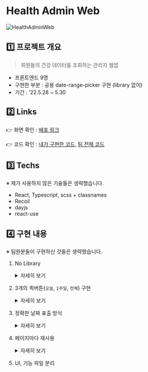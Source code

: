# Health Admin Web


![HealthAdminWeb](https://github.com/katej927/Algorithm/assets/69146527/bd2138ce-fd12-4d99-852f-46da5ac6a5bb)

## 1️⃣ 프로젝트 개요

> 회원들의 건강 데이터를 조회하는 관리자 웹앱
> 
- 프론트엔드 9명
- 구현한 부분 : 공용 date-range-picker 구현 (library 없이)
- 기간 : ‘22.5.28 ~ 5.30

## 2️⃣ Links

👉 화면 확인 : [배포 링크](https://moa-health-admin.netlify.app/)

👉 코드 확인 : [내가 구현한 코드](https://github.com/wanted-pre-onboarding-FE-01/moa-health-admin/tree/main/src/components/datePicker), [팀 전체 코드](https://github.com/wanted-pre-onboarding-FE-01/moa-health-admin)

## 3️⃣ Techs

※ 제가 사용하지 않은 기술들은 생략했습니다.

- React, Typescript, scss + classnames
- Recoil
- dayjs
- react-use

## 4️⃣ 구현 내용

※ 팀원분들이 구현하신 것들은 생략했습니다.

1. No Library
	<details>
        <summary>자세히 보기</summary>

	- 직접 만든 date-range-picker
	- 이유: 최대한 기획된 디자인과 기능에 맞추기 위하여
	</details>

 2. 3개의 퀵버튼(`오늘`, `1주일`, `전체`) 구현
	<details>
        <summary>자세히 보기</summary>

	- UI
            
       ![ㅁㄴㅇㄹ](https://github.com/katej927/Algorithm/assets/69146527/f583d540-7168-4f61-bf4a-36ab22ef45d5)
    - 오늘 날짜는 `2022-04-19`로 고정

      이유: 데이터 확인이 가장 좋은 날짜. (데이터들의 날짜가 22년 2~4월에 몰려있음)
    
	- `전체` 의 시작일 기준
  
   	  - 회원 관리 페이지 - 회원들 중 가장 오래된 가입일
      - 회원 상세 정보 페이지 - 선택된 회원의 가입일
    - 코드
  
      `./src/components/datePicker/_shared/utils.ts`
            
       ```tsx
            export const onClickQuickBtn = (
              { currentTarget }: SyntheticEvent<EventTarget>,
              setInquiryPeriod: SetterOrUpdater<IInquiryPeriodState>,
              fixedToday: string,
              registrationDate: string
            ) => {
              if (!(currentTarget instanceof HTMLButtonElement)) return;
            
              const { name } = currentTarget.dataset;
              if (name === '오늘')
                setInquiryPeriod({
                  startDate: dayjs(fixedToday).format('YYYY-MM-DD'),
                  endDate: dayjs(fixedToday).format('YYYY-MM-DD'),
                });
              if (name === '일주일')
                setInquiryPeriod({
                  startDate: dayjs(fixedToday).subtract(6, 'day').format('YYYY-MM-DD'),
                  endDate: dayjs(fixedToday).format('YYYY-MM-DD'),
                });
              if (name === '전체')
                setInquiryPeriod({
                  startDate: dayjs(registrationDate).format('YYYY-MM-DD'),
                  endDate: dayjs(fixedToday).format('YYYY-MM-DD'),
                });
            };
       ```
	</details>
    
3. 정확한 날짜 표출 방식
	<details>
        <summary>자세히 보기</summary>

	- 표출되는 날짜에는 해당 날짜의 `연/월/일` 정보 보유 (단순 숫자 노출 x)
  
    - 코드 (한 달의 주차 별 날짜 배열 산출 방법)
    
     `./src/components/datePicker/_shared/utils.ts`
    
     ```tsx
    export const converteDate = (assignedDay: Dayjs) => {
      const firstWeek = assignedDay.startOf('month').week();
    
      const dates: Dayjs[] = Array.from(
        { length: assignedDay.daysInMonth() + assignedDay.startOf('month').day() },
        (v, index) => assignedDay.startOf('year').week(firstWeek).startOf('week').add(index, 'day')
      );
    
      const init: Dayjs[][] = [];
    
      let rowIdx = -1;
      return dates.reduce((acc, cur, i) => {
        if (!(i % 7)) {
          acc.push([cur]);
          rowIdx += 1;
        } else {
          acc[rowIdx].push(cur);
        }
        return acc;
      }, init);
    };
     ```
	</details>

4. 페이지마다 재사용
	<details>
        <summary>자세히 보기</summary>

	- UI
    
      ![asdf](https://github.com/katej927/Algorithm/assets/69146527/273b42b4-42e4-4e35-9b89-eb0dcbf34fc3)
    
	- 회원 관리 페이지, 회원 상세 정보 페이지의 2가지 그래프 (심박 수, 걸음 수)
	- 이 컴포넌트를 사용하는 곳마다 개별적으로 날짜 조회 가능
    
       구현 방법: 컴포넌트별 state 모두 분리
    
	- 코드
    
     `./src/states/inquiryPeriod.ts`
    
     ```tsx
     import { atom } from 'recoil';
    
      export interface IInquiryPeriodState {
      startDate: string;
      endDate: string;
    }
    
      export const inquiryPeriodMemberState = atom<IInquiryPeriodState>({
      key: '#inquiryPeriodMemberState',
      default: { startDate: '', endDate: '' },
    });
    
      export const inquiryPeriodHeartState = atom<IInquiryPeriodState>({
      key: '#inquiryPeriodHeartState',
      default: { startDate: '', endDate: '' },
    });
    
      export const inquiryPeriodStepState = atom<IInquiryPeriodState>({
      key: '#inquiryPeriodStepState',
      default: { startDate: '', endDate: '' },
    });
    
      export const todayState = atom({
      key: '#todayState',
      default: '2022-04-19',
    });
     ```
	</details>

5. UI, 기능 파일 분리
